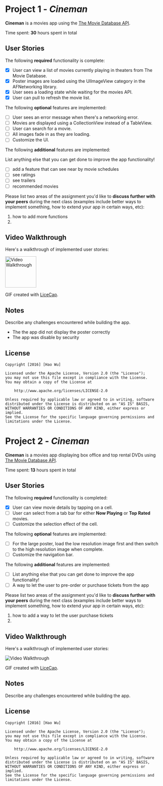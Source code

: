 # Project 1 - *Cineman*

**Cineman** is a movies app using the [The Movie Database API](http://docs.themoviedb.apiary.io/#).

Time spent: **30** hours spent in total

## User Stories

The following **required** functionality is complete:

- [x] User can view a list of movies currently playing in theaters from The Movie Database.
- [x] Poster images are loaded using the UIImageView category in the AFNetworking library.
- [x] User sees a loading state while waiting for the movies API.
- [x] User can pull to refresh the movie list.

The following **optional** features are implemented:

- [ ] User sees an error message when there's a networking error.
- [ ] Movies are displayed using a CollectionView instead of a TableView.
- [ ] User can search for a movie.
- [ ] All images fade in as they are loading.
- [ ] Customize the UI.

The following **additional** features are implemented:

List anything else that you can get done to improve the app functionality!
- [ ] add a feature that can see near by movie schedules 
- [ ] see ratings 
- [ ] see trailers
- [ ] recommended movies

Please list two areas of the assignment you'd like to **discuss further with your peers** during the next class (examples include better ways to implement something, how to extend your app in certain ways, etc):

1. how to add more functions
2. 

## Video Walkthrough 

Here's a walkthrough of implemented user stories:

<img src="http://i.imgur.com/eW2o5Nq.giftitle='Video Walkthrough" width='100' alt='Video Walkthrough' />

GIF created with [LiceCap](http://www.cockos.com/licecap/).

## Notes

Describe any challenges encountered while building the app.
- The the app did not display the poster correctly
- The app was disable by security

## License

    Copyright [2016] [Hao Wu]

    Licensed under the Apache License, Version 2.0 (the "License");
    you may not use this file except in compliance with the License.
    You may obtain a copy of the License at

        http://www.apache.org/licenses/LICENSE-2.0

    Unless required by applicable law or agreed to in writing, software
    distributed under the License is distributed on an "AS IS" BASIS,
    WITHOUT WARRANTIES OR CONDITIONS OF ANY KIND, either express or implied.
    See the License for the specific language governing permissions and
    limitations under the License.
    
# Project 2 - *Cineman*

**Cineman** is a movies app displaying box office and top rental DVDs using [The Movie Database API](http://docs.themoviedb.apiary.io/#).

Time spent: **13** hours spent in total

## User Stories

The following **required** functionality is completed:

- [x] User can view movie details by tapping on a cell.
- [ ] User can select from a tab bar for either **Now Playing** or **Top Rated** movies.
- [ ] Customize the selection effect of the cell.

The following **optional** features are implemented:

- [ ] For the large poster, load the low resolution image first and then switch to the high resolution image when complete.
- [ ] Customize the navigation bar.

The following **additional** features are implemented:

- [ ] List anything else that you can get done to improve the app functionality!
- [ ] A way to let the user to pre-order or purchase tickets from the app

Please list two areas of the assignment you'd like to **discuss further with your peers** during the next class (examples include better ways to implement something, how to extend your app in certain ways, etc):

1. how to add a way to let the user purchase tickets
2. 

## Video Walkthrough 

Here's a walkthrough of implemented user stories:

<img src='http://i.imgur.com/PIlJPlx.gif' title='Cineman 2.7' width='' alt='Video Walkthrough' />

GIF created with [LiceCap](http://www.cockos.com/licecap/).

## Notes

Describe any challenges encountered while building the app.

## License

    Copyright [2016] [Hao Wu]

    Licensed under the Apache License, Version 2.0 (the "License");
    you may not use this file except in compliance with the License.
    You may obtain a copy of the License at

        http://www.apache.org/licenses/LICENSE-2.0

    Unless required by applicable law or agreed to in writing, software
    distributed under the License is distributed on an "AS IS" BASIS,
    WITHOUT WARRANTIES OR CONDITIONS OF ANY KIND, either express or implied.
    See the License for the specific language governing permissions and
    limitations under the License.
